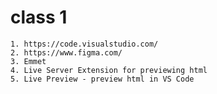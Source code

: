 # class 1

    1. https://code.visualstudio.com/
    2. https://www.figma.com/
    3. Emmet
    4. Live Server Extension for previewing html
    5. Live Preview - preview html in VS Code

